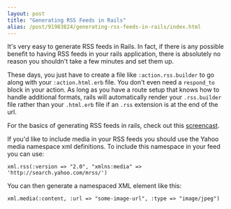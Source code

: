 ```yaml
---
layout: post
title: "Generating RSS Feeds in Rails"
alias: /post/91983824/generating-rss-feeds-in-rails/index.html
---
```


It's very easy to generate RSS feeds in Rails. In fact, if there is any possible benefit to having RSS feeds in your rails application, there is absolutely no reason you shouldn't take a few minutes and set them up.

These days, you just have to create a file like `:action.rss.builder` to go along with your `:action.html.erb` file. You don't even need a `respond_to` block in your action. As long as you have a route setup that knows how to handle additional formats, rails will automatically render your `.rss.builder` file rather than your `.html.erb` file if an `.rss` extension is at the end of the url.

For the basics of generating RSS feeds in rails, check out this [screencast](http://railscasts.com/episodes/87-generating-rss-feeds).

If you'd like to include media in your RSS feeds you should use the Yahoo media namespace xml definitions. To include this namespace in your feed you can use:

<script src='https://gist.github.com/1165347.js?file='> </script>
<noscript>
<div class='code-snippet'>
<pre><code>xml.rss(:version =&gt; &quot;2.0&quot;, &quot;xmlns:media&quot; =&gt; 'http://search.yahoo.com/mrss/')</code></pre>
</div>
</noscript>

You can then generate a namespaced XML element like this:

<script src='https://gist.github.com/1165348.js?file='> </script>
<noscript>
<div class='code-snippet'>
<pre><code>xml.media(:content, :url =&gt; &quot;some-image-url&quot;, :type =&gt; &quot;image/jpeg&quot;)</code></pre>
</div>
</noscript>